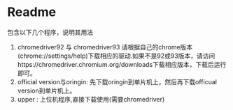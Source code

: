 # Readme

包含以下几个程序，说明其用法

1. chromedriver92 与 chromedriver93 请根据自己的chrome版本(chrome://settings/help)下载相应的驱动.如果不是92或93版本，请访问https://chromedriver.chromium.org/downloads下载相应版本，下载后运行即可。
2. official version与oringin: 先下载oringin到单片机上，然后再下载officual version到单片机上。
3. upper : 上位机程序,直接下载使用(需要chromedriver)

​     

